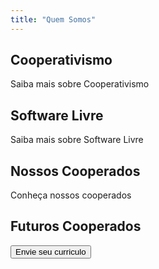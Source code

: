 ```yaml
---
title: "Quem Somos"
---
```


## Cooperativismo

Saiba mais sobre Cooperativismo

## Software Livre

Saiba mais sobre Software Livre

## Nossos Cooperados

Conheça nossos cooperados

## Futuros Cooperados

<button>Envie seu curriculo</button>
